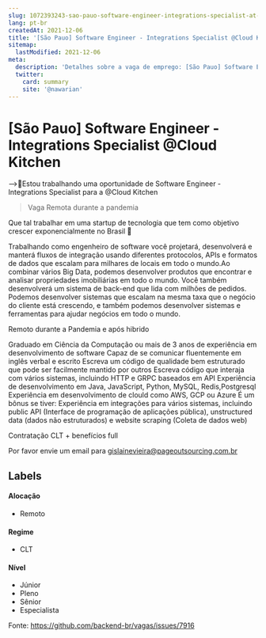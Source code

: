 ```yaml
---
slug: 1072393243-sao-pauo-software-engineer-integrations-specialist-at-cloud-kitchen
lang: pt-br
createdAt: 2021-12-06
title: '[São Pauo] Software Engineer - Integrations Specialist @Cloud Kitchen - Vaga de Emprego'
sitemap:
  lastModified: 2021-12-06
meta:
  description: 'Detalhes sobre a vaga de emprego: [São Pauo] Software Engineer - Integrations Specialist @Cloud Kitchen'
  twitter:
    card: summary
    site: '@nawarian'
---
```


# [São Pauo] Software Engineer - Integrations Specialist @Cloud Kitchen

-->🎯Estou trabalhando uma oportunidade de Software Engineer - Integrations Specialist para a @Cloud Kitchen

> Vaga Remota durante a pandemia

Que tal trabalhar em uma startup de tecnologia que tem como objetivo crescer exponencialmente no Brasil 🚀

Trabalhando como engenheiro de software você projetará, desenvolverá e manterá fluxos de integração usando diferentes protocolos, APIs e formatos de dados que escalam para milhares de locais em todo o mundo.​
Ao combinar vários Big Data, podemos desenvolver produtos que encontrar e analisar propriedades imobiliárias em todo o mundo. Você também desenvolverá um sistema de back-end que lida com milhões de pedidos.​
Podemos desenvolver sistemas que escalam na mesma taxa que o negócio do cliente está crescendo, e também podemos desenvolver sistemas e ferramentas para ajudar negócios em todo o mundo.

Remoto durante a Pandemia e após hibrido

Graduado em Ciência da Computação ou mais de 3 anos de experiência em desenvolvimento de software​
Capaz de se comunicar fluentemente em inglês verbal e escrito​
Escreva um código de qualidade bem estruturado que pode ser facilmente mantido por outros​
Escreva código que interaja com vários sistemas, incluindo HTTP e GRPC baseados em API​
Experiência de desenvolvimento em Java, JavaScript, Python, MySQL, Redis,Postgresql​
Experiência em desenvolvimento de clould como AWS, GCP ou Azure​
É um bônus se tiver: Experiência em integrações para vários sistemas, incluindo public API (Interface de programação de aplicações pública), unstructured data (dados não estruturados) e website scraping (Coleta de dados web)​


Contratação CLT + benefícios full

Por favor envie um email para  gislainevieira@pageoutsourcing.com.br

## Labels
<!-- retire os labels que não fazem sentido à vaga -->

#### Alocação
- Remoto

#### Regime
- CLT

#### Nível
- Júnior
- Pleno
- Sênior
- Especialista




Fonte: https://github.com/backend-br/vagas/issues/7916